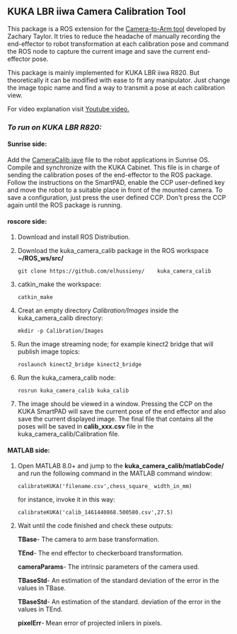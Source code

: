 ## KUKA LBR iiwa Camera Calibration Tool

This package is a ROS extension for the [Camera-to-Arm tool](https://github.com/ZacharyTaylor/Camera-to-Arm-Calibration) developed by Zachary Taylor. It tries to reduce the headache of manually recording the end-effector to robot transformation at each calibration pose and command the ROS node to capture the current image and save the current end-effector pose.
<!--more-->
This package is mainly implemented for KUKA LBR iiwa R820. But theoretically it can be modified with ease to fit any manipulator. Just change the image topic name and find a way to transmit a pose at each calibration view.

For video explanation visit [Youtube video.](https://youtu.be/D91M5uVJbXE)


### *To run on KUKA LBR R820:*

#### Sunrise side:

Add the [CameraCalib.jave](https://github.com/elhussieny/kuka_camera_calib/tree/master/javaNode) file to the robot applications in Sunrise OS. Compile and synchronize with the KUKA Cabinet. This file is in charge of sending the calibration poses of the end-effector to the ROS package. Follow the instructions on the SmartPAD, enable the CCP user-defined key and move the robot to a suitable place in front of the mounted camera. To save a configuration, just press the user defined CCP. Don't press the CCP again until the ROS package is running. 

#### roscore side:
1. Download and install ROS Distribution.

2. Download the kuka_camera_calib package in the ROS workspace **~/ROS_ws/src/**
    ```
    git clone https://github.com/elhussieny/    kuka_camera_calib
    ```

3. catkin_make the workspace:
	```
	catkin_make
	```

4. Creat an empty directory *Calibration/Images* inside the kuka_camera_calib directory:
	```
	mkdir -p Calibration/Images
	```

5. Run the image streaming node; for example kinect2 bridge that will publish image topics:
	```
	roslaunch kinect2_bridge kinect2_bridge
	```

6. Run the kuka_camera_calib node:
	```
	rosrun kuka_camera_calib kuka_calib
	```
7. The image should be viewed in a window. Pressing the CCP on the KUKA SmartPAD will save the current pose of the end effector and also save the current displayed image. The final file that contains all the poses will be saved in **calib_xxx.csv** file in the kuka_camera_calib/Calibration file. 

#### MATLAB side:

1. Open MATLAB 8.0+ and jump to the **kuka_camera_calib/matlabCode/** and run the following command in the MATLAB command window:

    ```
    calibrateKUKA('filename.csv',chess_square_ width_in_mm)
    ``` 

    for instance, invoke it in this way:
    ```
    calibrateKUKA('calib_1461440868.500580.csv',27.5)
    ``` 

2. Wait until the code finished and check these outputs:

    **TBase**- The camera to arm base transformation.
    
    **TEnd**- The end effector to checkerboard transformation.
    
    **cameraParams**- The intrinsic parameters of the camera used.

    **TBaseStd**- An estimation of the standard deviation of the error in the values in TBase.

    **TBaseStd**- An estimation of the standard. deviation of the error in the values in TEnd.

    **pixelErr**- Mean error of projected inliers in pixels.
